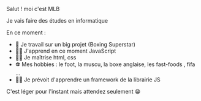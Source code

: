 Salut ! moi c'est MLB 

Je vais faire des études en informatique  

En ce moment : 

- 👔 Je travail sur un big projet (Boxing Superstar)
- 💪🏿 J'apprend en ce moment JavaScript 
- 👌🏿 Je maîtrise html, css
- ⚽ Mes hobbies : le foot, la muscu, la boxe anglaise, les fast-foods , fifa ...
- 🤲🏿 Je prévoit d'apprendre un framework de la librairie JS


C'est léger pour l'instant mais attendez seulement 😁

